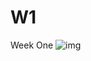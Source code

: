 # W1
Week One
![img](https://user-images.githubusercontent.com/95514120/201172574-9b8d60c3-c9cd-4951-8116-f90b3d402b6e.png)
